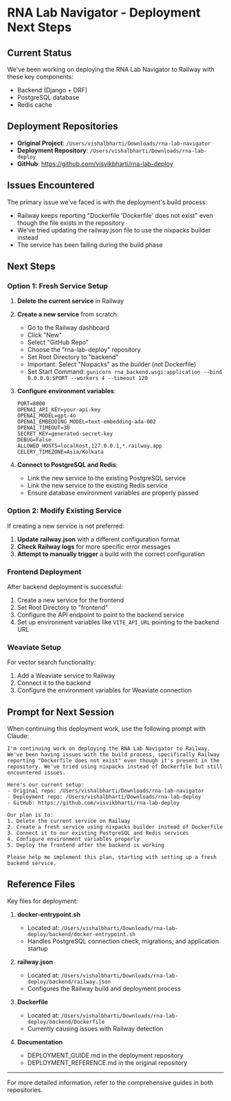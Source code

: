 # RNA Lab Navigator - Deployment Next Steps

## Current Status

We've been working on deploying the RNA Lab Navigator to Railway with these key components:
- Backend (Django + DRF)
- PostgreSQL database
- Redis cache

## Deployment Repositories

- **Original Project**: `/Users/vishalbharti/Downloads/rna-lab-navigator`
- **Deployment Repository**: `/Users/vishalbharti/Downloads/rna-lab-deploy`
- **GitHub**: https://github.com/visvikbharti/rna-lab-deploy

## Issues Encountered

The primary issue we've faced is with the deployment's build process:
- Railway keeps reporting "Dockerfile 'Dockerfile' does not exist" even though the file exists in the repository
- We've tried updating the railway.json file to use the nixpacks builder instead
- The service has been failing during the build phase

## Next Steps

### Option 1: Fresh Service Setup

1. **Delete the current service** in Railway
2. **Create a new service** from scratch:
   - Go to the Railway dashboard
   - Click "New"
   - Select "GitHub Repo"
   - Choose the "rna-lab-deploy" repository
   - Set Root Directory to "backend"
   - Important: Select "Nixpacks" as the builder (not Dockerfile)
   - Set Start Command: `gunicorn rna_backend.wsgi:application --bind 0.0.0.0:$PORT --workers 4 --timeout 120`

3. **Configure environment variables**:
   ```
   PORT=8000
   OPENAI_API_KEY=your-api-key
   OPENAI_MODEL=gpt-4o
   OPENAI_EMBEDDING_MODEL=text-embedding-ada-002
   OPENAI_TIMEOUT=30
   SECRET_KEY=generated-secret-key
   DEBUG=False
   ALLOWED_HOSTS=localhost,127.0.0.1,*.railway.app
   CELERY_TIMEZONE=Asia/Kolkata
   ```

4. **Connect to PostgreSQL and Redis**:
   - Link the new service to the existing PostgreSQL service
   - Link the new service to the existing Redis service
   - Ensure database environment variables are properly passed

### Option 2: Modify Existing Service

If creating a new service is not preferred:

1. **Update railway.json** with a different configuration format
2. **Check Railway logs** for more specific error messages
3. **Attempt to manually trigger** a build with the correct configuration

### Frontend Deployment

After backend deployment is successful:

1. Create a new service for the frontend
2. Set Root Directory to "frontend"
3. Configure the API endpoint to point to the backend service
4. Set up environment variables like `VITE_API_URL` pointing to the backend URL

### Weaviate Setup

For vector search functionality:

1. Add a Weaviate service to Railway
2. Connect it to the backend
3. Configure the environment variables for Weaviate connection

## Prompt for Next Session

When continuing this deployment work, use the following prompt with Claude:

```
I'm continuing work on deploying the RNA Lab Navigator to Railway. We've been having issues with the build process, specifically Railway reporting "Dockerfile does not exist" even though it's present in the repository. We've tried using nixpacks instead of Dockerfile but still encountered issues.

Here's our current setup:
- Original repo: /Users/vishalbharti/Downloads/rna-lab-navigator
- Deployment repo: /Users/vishalbharti/Downloads/rna-lab-deploy
- GitHub: https://github.com/visvikbharti/rna-lab-deploy

Our plan is to:
1. Delete the current service on Railway
2. Create a fresh service using nixpacks builder instead of Dockerfile
3. Connect it to our existing PostgreSQL and Redis services
4. Configure environment variables properly
5. Deploy the frontend after the backend is working

Please help me implement this plan, starting with setting up a fresh backend service.
```

## Reference Files

Key files for deployment:

1. **docker-entrypoint.sh**
   - Located at: `/Users/vishalbharti/Downloads/rna-lab-deploy/backend/docker-entrypoint.sh`
   - Handles PostgreSQL connection check, migrations, and application startup

2. **railway.json**
   - Located at: `/Users/vishalbharti/Downloads/rna-lab-deploy/backend/railway.json`
   - Configures the Railway build and deployment process

3. **Dockerfile**
   - Located at: `/Users/vishalbharti/Downloads/rna-lab-deploy/backend/Dockerfile`
   - Currently causing issues with Railway detection

4. **Documentation**
   - DEPLOYMENT_GUIDE.md in the deployment repository
   - DEPLOYMENT_REFERENCE.md in the original repository

---

For more detailed information, refer to the comprehensive guides in both repositories.